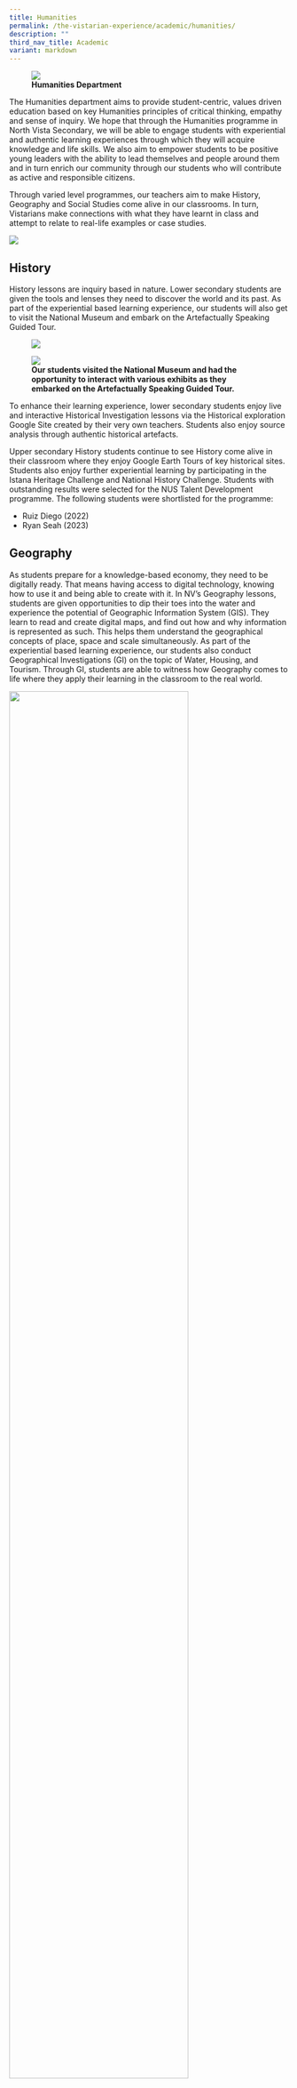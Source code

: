 ```yaml
---
title: Humanities
permalink: /the-vistarian-experience/academic/humanities/
description: ""
third_nav_title: Academic
variant: markdown
---
```

<figure>
<img src="/images/The%20Vistarian%20Experience/Academic/8__Humanities.jpg">
<figcaption> <strong> Humanities Department </strong> </figcaption>
</figure>

The Humanities department aims to provide student-centric, values driven education based on key Humanities principles of critical thinking, empathy and sense of inquiry. We hope that through the Humanities programme in North Vista Secondary, we will be able to engage students with experiential and authentic learning experiences through which they will acquire knowledge and life skills. We also aim to empower students to be positive young leaders with the ability to lead themselves and people around them and in turn enrich our community through our students who will contribute as active and responsible citizens.  

Through varied level programmes, our teachers aim to make History, Geography and Social Studies come alive in our classrooms. In turn, Vistarians make connections with what they have learnt in class and attempt to relate to real-life examples or case studies.

![](/images/humanities1.png)

History
---------

History lessons are inquiry based in nature. Lower secondary students are given the tools and lenses they need to discover the world and its past. As part of the experiential based learning experience, our students will also get to visit the National Museum and embark on the Artefactually Speaking Guided Tour. 

<figure>
<img src="/images/The%20Vistarian%20Experience/Academic/Humanities1.jpg">
<figcaption> <strong> </strong> </figcaption>
</figure>

<figure>
<img src="/images/The%20Vistarian%20Experience/Academic/Humanities2.jpg">
<figcaption> <strong> Our students visited the National Museum and had the opportunity to interact with various exhibits as they embarked on the Artefactually Speaking Guided Tour.</strong> </figcaption>
</figure>

To enhance their learning experience, lower secondary students enjoy live and interactive Historical Investigation lessons via the Historical exploration Google Site created by their very own teachers. Students also enjoy source analysis through authentic historical artefacts.

Upper secondary History students continue to see History come alive in their classroom where they enjoy Google Earth Tours of key historical sites. Students also enjoy further experiential learning by participating in the Istana Heritage Challenge and National History Challenge. Students with outstanding results were selected for the NUS Talent Development programme. The following students were shortlisted for the programme:

* Ruiz Diego (2022)
* Ryan Seah (2023)

Geography
---------

As students prepare for a knowledge-based economy, they need to be digitally ready. That means having access to digital technology, knowing how to use it and being able to create with it.
In NV’s Geography lessons, students are given opportunities to dip their toes into the water and experience the potential of Geographic Information System (GIS). They learn to read and create digital maps, and find out how and why information is represented as such. This helps them understand the geographical concepts of place, space and scale simultaneously. As part of the experiential based learning experience, our students also conduct Geographical Investigations (GI) on the topic of Water, Housing, and Tourism. Through GI, students are able to witness how Geography comes to life where they apply their learning in the classroom to the real world. 

<img src="/images/The%20Vistarian%20Experience/Academic/Humanities3.jpg" style="width:80%">
<figcaption> <strong> </strong> </figcaption>

<figure>
<img src="/images/The%20Vistarian%20Experience/Academic/Humanities4.jpg">
<figcaption> <strong> Our Secondary 4 students conducted a questionnaire survey with tourists at Chinatown for their Tourism GI. (Left) The Secondary 1 students visited Punggol Park and drew a field sketch for their GI on Water Resources.</strong> </figcaption>
</figure>

In addition, learning journeys are conducted to further enhance the experiential learning experience for our students. For instance, our Secondary 3 students embarked on a learning journey to visit Science Centre Singapore, where they explored the exhibition ‘Earth Alive’, which showcases the elements of Earth Sciences and Earth Systems. 

<img src="/images/The%20Vistarian%20Experience/Academic/Humanities5.jpg">
<figcaption> <strong> </strong> </figcaption>

<figure>
<img src="/images/The%20Vistarian%20Experience/Academic/Humanities6.jpg">
<figcaption> <strong> At the Science Centre, our students worked in groups to tackle disaster management scenarios and experienced the wind speeds of a typhoon in a typhoon stimulator. </strong> </figcaption>
</figure>

Every year, a team of students would represent NV to participate in the NUS Geography Challenge. The following students with outstanding results were selected to join the NUS Talent Development Programme: 

* Don Koo (2019)
* Izzy Lui (2021)

Social Studies
---------

The Social Studies curriculum aspires toward the growth of our students as informed, concerned and participative citizens. At the heart of the Singapore Social Studies curriculum lies the preparation of our students to become citizens of tomorrow by aiding them in better comprehending the interconnectedness of Singapore and the world they live in, as well as in appreciating the complexities of the human experience.
Drawing on aspects of society that hold meaning and interest for the students, Social Studies seeks to ignite the curiosity of students to inquire into real-world issues that affect their lives. This endeavor aims to assist students in gaining relevant knowledge and understanding of these issues and in developing critical and reflective thinking skills. Students engage in discovering the needs and concerns within Singaporean society and consider how they can contribute to making Singapore a better place for all. Through such inquiry and authentic learning experiences, students become capable of appreciating multiple perspectives and finding inspiration to demonstrate concern for the society and the world they live in.
<br>
Additionally, upper secondary students have the privilege of visiting the Parliament House, the epicenter of our nation's democratic process. This immersive educational journey offers them a unique opportunity to witness governance in action. During their visit, our students had the chance to explore the hallowed halls where laws are debated and decisions are made, gaining invaluable insights into the inner workings of our democracy. This experience has not only deepened their understanding of civics and governance but has also ignited their inspiration to become proactive and well-informed citizens as an integral part of their Social Studies learning journey.

<img src="/images/The%20Vistarian%20Experience/Academic/Humanities7.jpg">
<figcaption> <strong> </strong> </figcaption>

<figure>
<img src="/images/The%20Vistarian%20Experience/Academic/Humanities8.jpg" style="width:80%">
<figcaption> <strong> Our students visited the Parliament House and learnt about gifts of appreciation exchange between country leaders through game play.  </strong> </figcaption>
</figure>